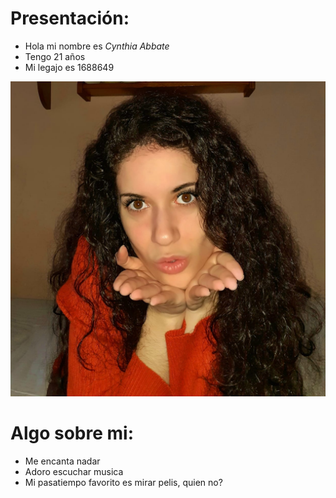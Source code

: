 # Presentación:
- Hola mi nombre es *Cynthia Abbate*
- Tengo 21 años
- Mi legajo es 1688649

![image](https://github.com/pdepmartestm/me-presento-Cynthia-21/blob/c5c5c4aa2aece8385d0df61f15ead4084357b9cd/WhatsApp%20Image%202021-04-06%20at%2011.39.08.jpeg)


# Algo sobre mi:
- Me encanta nadar
- Adoro escuchar musica
- Mi pasatiempo favorito es mirar pelis, quien no?

